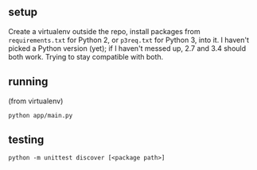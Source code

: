 ## setup

Create a virtualenv outside the repo, install packages from `requirements.txt`
for Python 2, or `p3req.txt` for Python 3, into it.  I haven't picked a Python
version (yet); if I haven't messed up, 2.7 and 3.4 should both work.  Trying to
stay compatible with both.

## running

(from virtualenv)

    python app/main.py

## testing

    python -m unittest discover [<package path>]
